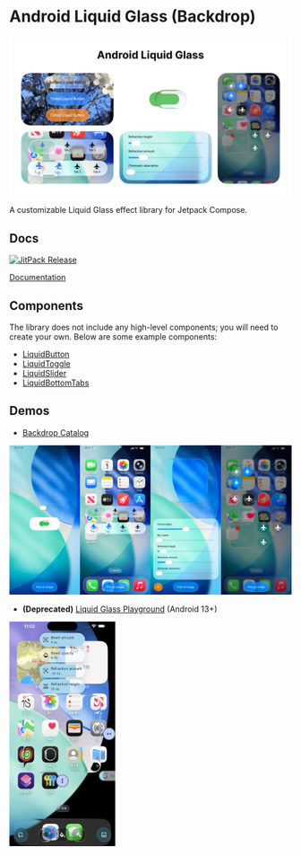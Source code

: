 # Android Liquid Glass (Backdrop)

![frontPhoto](artworks/banner.jpg)

A customizable Liquid Glass effect library for Jetpack Compose.

## Docs

[![JitPack Release](https://jitpack.io/v/Kyant0/AndroidLiquidGlass.svg)](https://jitpack.io/#Kyant0/AndroidLiquidGlass)

[Documentation](https://kyant.gitbook.io/backdrop)

## Components

The library does not include any high-level components; you will need to create your own.
Below are some example components:

- [LiquidButton](/catalog/src/main/java/com/kyant/backdrop/catalog/components/LiquidButton.kt)
- [LiquidToggle](/catalog/src/main/java/com/kyant/backdrop/catalog/components/LiquidToggle.kt)
- [LiquidSlider](/catalog/src/main/java/com/kyant/backdrop/catalog/components/LiquidSlider.kt)
- [LiquidBottomTabs](/catalog/src/main/java/com/kyant/backdrop/catalog/components/LiquidBottomTabs.kt)

## Demos

- [Backdrop Catalog](./catalog/release/catalog-release.apk)

![Screenshots of Backdrop Catalog](artworks/catalog_app.jpg)

- **(Deprecated)** [Liquid Glass Playground](./app/release/app-release.apk) (Android 13+)

<img alt="Screenshots of Liquid Glass Playground" height="400" src="artworks/playground_app.jpg"/>

